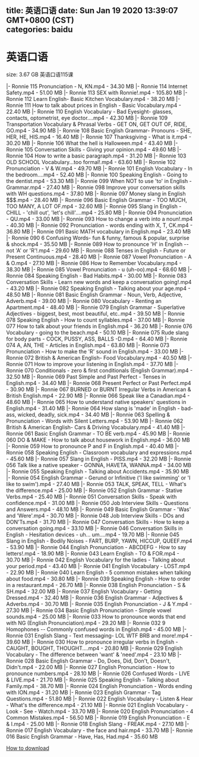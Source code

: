 
title: 英语口语
date: Sun Jan 19 2020 13:39:07 GMT+0800 (CST)    
categories: baidu
---

# 英语口语
size: 3.67 GB
 英语口语115课
 
|- Ronnie 115 Pronunciation - N, KN.mp4 - 34.30 MB
|- Ronnie 114 Internet Safety.mp4 - 51.00 MB
|- Ronnie 113 SEX with Ronnie!.mp4 - 105.80 MB
|- Ronnie 112 Learn English- Basic Kitchen Vocabulary.mp4 - 38.20 MB
|- Ronnie 111 How to talk about prices in English - Basic Vocabulary.mp4 - 22.40 MB
|- Ronnie 110 English Vocabulary - Bad Eyesight- glasses, contacts, optometrist, eye doctor....mp4 - 42.30 MB
|- Ronnie 109 Transportation Vocabulary & Phrasal Verbs - GET ON, GET OUT OF, RIDE, GO.mp4 - 34.90 MB
|- Ronnie 108 Basic English Grammar- Pronouns - SHE, HER, HE, HIS.mp4 - 16.40 MB
|- Ronnie 107 Thanksgiving - What is it.mp4 - 30.20 MB
|- Ronnie 106 What the hell is Halloween.mp4 - 43.40 MB
|- Ronnie 105 Conversation Skills - Giving your opinion.mp4 - 49.60 MB
|- Ronnie 104 How to write a basic paragraph.mp4 - 31.20 MB
|- Ronnie 103 OLD SCHOOL Vocabulary...too formal!.mp4 - 63.60 MB
|- Ronnie 102 Pronunciation - V & W.mp4 - 49.70 MB
|- Ronnie 101 English Vocabulary - In the bedroom....mp4 - 52.40 MB
|- Ronnie 100 Speaking English - Going to the dentist.mp4 - 53.30 MB
|- Ronnie 099 When NOT to use 'to' in English - Grammar.mp4 - 27.40 MB
|- Ronnie 098 Improve your conversation skills with WH questions.mp4 - 37.80 MB
|- Ronnie 097 Money slang in English $$$.mp4 - 28.40 MB
|- Ronnie 096 Basic English Grammar - TOO MUCH, TOO MANY, A LOT OF.mp4 - 32.60 MB
|- Ronnie 095 Slang in English - CHILL - 'chill out', 'let's chill'....mp4 - 25.80 MB
|- Ronnie 094 Pronunciation - QU.mp4 - 33.00 MB
|- Ronnie 093 How to change a verb into a noun!.mp4 - 40.30 MB
|- Ronnie 092 Pronunciation - words ending with X, T, CK.mp4 - 36.80 MB
|- Ronnie 091 Basic MATH vocabulary in English.mp4 - 23.40 MB
|- Ronnie 090 6 Confusing Words- fun & funny, famous & popular, surprise & shock.mp4 - 35.50 MB
|- Ronnie 089 How to pronounce 'H' in English -- not 'A' or 'R'!.mp4 - 29.60 MB
|- Ronnie 088 Tenses in English - Future or Present Continuous.mp4 - 28.40 MB
|- Ronnie 087 Vowel Pronunciation - A & O.mp4 - 27.10 MB
|- Ronnie 086 How to Remember Vocabulary.mp4 - 38.30 MB
|- Ronnie 085 Vowel Pronunciation - u (uh-oo).mp4 - 68.60 MB
|- Ronnie 084 Speaking English - Bad Habits.mp4 - 30.00 MB
|- Ronnie 083 Conversation Skills - Learn new words and keep a conversation going!.mp4 - 43.20 MB
|- Ronnie 082 Speaking English - Talking about your age.mp4 - 48.50 MB
|- Ronnie 081 Basic English Grammar - Noun, Verb, Adjective, Adverb.mp4 - 39.00 MB
|- Ronnie 080 Vocabulary - Renting an Apartment.mp4 - 48.40 MB
|- Ronnie 079 English Grammar - Superlative Adjectives - biggest, best, most beautiful, etc..mp4 - 39.50 MB
|- Ronnie 078 Speaking English - How to count syllables.mp4 - 37.00 MB
|- Ronnie 077 How to talk about your friends in English.mp4 - 36.20 MB
|- Ronnie 076 Vocabulary - going to the beach.mp4 - 50.10 MB
|- Ronnie 075 Rude slang for body parts - COCK, PUSSY, ASS, BALLS -D.mp4 - 64.40 MB
|- Ronnie 074 A, AN, THE - Articles in English.mp4 - 63.80 MB
|- Ronnie 073 Pronunciation - How to make the 'R' sound in English.mp4 - 33.00 MB
|- Ronnie 072 British & American English- Food Vocabulary.mp4 - 40.50 MB
|- Ronnie 071 How to improve your listening in English.mp4 - 37.70 MB
|- Ronnie 070 Conditionals - zero & first conditionals (English Grammar).mp4 - 32.50 MB
|- Ronnie 069 Past Simple and Past Perfect - Tenses in English.mp4 - 34.40 MB
|- Ronnie 068 Present Perfect or Past Perfect.mp4 - 30.90 MB
|- Ronnie 067 BURNED or BURNT Irregular Verbs in American & British English.mp4 - 22.90 MB
|- Ronnie 066 Speak like a Canadian.mp4 - 48.60 MB
|- Ronnie 065 How to understand native speakers' questions in English.mp4 - 31.40 MB
|- Ronnie 064 How slang is 'made' in English - bad-ass, wicked, deadly, sick.mp4 - 34.40 MB
|- Ronnie 063 Spelling & Pronunciation - Words with Silent Letters.mp4 - 53.90 MB
|- Ronnie 062 British & American English- Cars & Driving Vocabulary.mp4 - 41.40 MB
|- Ronnie 061 Basic English Grammar - TO BE verb.mp4 - 45.90 MB
|- Ronnie 060 DO & MAKE - How to talk about housework in English.mp4 - 36.00 MB
|- Ronnie 059 How to pronounce P and F in English.mp4 - 40.40 MB
|- Ronnie 058 Speaking English - Classroom vocabulary and expressions.mp4 - 45.60 MB
|- Ronnie 057 Slang in English - PISS.mp4 - 32.20 MB
|- Ronnie 056 Talk like a native speaker - GONNA, HAVETA, WANNA.mp4 - 34.00 MB
|- Ronnie 055 Speaking English - Talking about Accidents.mp4 - 35.90 MB
|- Ronnie 054 English Grammar - Gerund or Infinitive ('I like swimming' or 'I like to swim').mp4 - 27.40 MB
|- Ronnie 053 TALK, SPEAK, TELL - What's the difference.mp4 - 25.00 MB
|- Ronnie 052 English Grammar - Stative Verbs.mp4 - 25.40 MB
|- Ronnie 051 Conversation Skills - Speak with confidence.mp4 - 31.00 MB
|- Ronnie 050 Job Interview Skills - Questions and Answers.mp4 - 48.10 MB
|- Ronnie 049 Basic English Grammar - 'Was' and 'Were'.mp4 - 30.70 MB
|- Ronnie 048 Job Interview Skills - DOs and DON'Ts.mp4 - 31.70 MB
|- Ronnie 047 Conversation Skills - How to keep a conversation going.mp4 - 33.10 MB
|- Ronnie 046 Conversation Skills in English - Hesitation devices - uh... um....mp4 - 19.70 MB
|- Ronnie 045 Slang in English - Bodily Noises - FART, BURP, YAWN, HICCUP, QUEEF.mp4 - 53.90 MB
|- Ronnie 044 English Pronunciation - ABCDEFG - How to say letters!.mp4 - 18.90 MB
|- Ronnie 043 Learn English - TO & FOR.mp4 - 30.70 MB
|- Ronnie 042 English Vocabulary for the ladies - Talking about your period.mp4 - 43.40 MB
|- Ronnie 041 English Vocabulary - LOST.mp4 - 22.90 MB
|- Ronnie 040 Learn English - 5 common mistakes when talking about food.mp4 - 30.80 MB
|- Ronnie 039 Speaking English - How to order in a restaurant.mp4 - 26.70 MB
|- Ronnie 038 English Pronunciation - S & SH.mp4 - 32.00 MB
|- Ronnie 037 English Vocabulary - Getting Dressed.mp4 - 32.40 MB
|- Ronnie 036 English Grammar - Adjectives & Adverbs.mp4 - 30.70 MB
|- Ronnie 035 English Pronunciation - J & Y.mp4 - 27.30 MB
|- Ronnie 034 Basic English Pronunciation - Simple vowel sounds.mp4 - 25.00 MB
|- Ronnie 033 How to pronounce words that end with NG (English Pronunciation).mp4 - 29.20 MB
|- Ronnie 032 9 Homophones -- Commonly confused words in English.mp4 - 45.00 MB
|- Ronnie 031 English Slang - Text messaging- LOL WTF BRB and more!.mp4 - 39.60 MB
|- Ronnie 030 How to pronounce irregular verbs in English - CAUGHT, BOUGHT, THOUGHT....mp4 - 20.80 MB
|- Ronnie 029 English Vocabulary - The difference between 'want' & 'need'.mp4 - 23.10 MB
|- Ronnie 028 Basic English Grammar - Do, Does, Did, Don't, Doesn't, Didn't.mp4 - 22.00 MB
|- Ronnie 027 English Pronunciation - How to pronounce numbers.mp4 - 28.10 MB
|- Ronnie 026 Confused Words - LIVE & LIVE.mp4 - 21.70 MB
|- Ronnie 025 Speaking English - Talking about Family.mp4 - 38.70 MB
|- Ronnie 024 English Pronunciation - Words ending with ION.mp4 - 31.20 MB
|- Ronnie 023 English Grammar - Tag Questions.mp4 - 51.80 MB
|- Ronnie 022 English Vocabulary - Listen & Hear - What's the difference.mp4 - 21.10 MB
|- Ronnie 021 English Vocabulary - Look - See - Watch.mp4 - 33.70 MB
|- Ronnie 020 English Pronunciation - 4 Common Mistakes.mp4 - 56.50 MB
|- Ronnie 019 English Pronunciation - E & I.mp4 - 25.00 MB
|- Ronnie 018 English Slang - FREAK.mp4 - 27.10 MB
|- Ronnie 017 English Vocabulary - the face and hair.mp4 - 33.70 MB
|- Ronnie 016 Basic English Grammar - Have, Has, Had.mp4 - 35.60 MB

[How to download](https://bpcam.bemobtrk.com/go/2ceec3aa-1ca2-46d6-b9ff-aaa5c184517c?jno=4510)